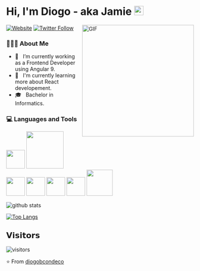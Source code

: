 <h1> Hi, I'm Diogo - aka Jamie <img src="https://github.com/souvikguria98/souvikguria98/blob/master/Hi.gif" width="25"></h2>
<img align="right" alt="GIF" src="https://camo.githubusercontent.com/7b74c6396b4fe40895b2d3da58b95e97abbd2e15c5ef58be30e954fc1b059da8/68747470733a2f2f692e696d6775722e636f6d2f384d75705a48592e676966" width="300"/>

[![Website](https://img.shields.io/website?label=diogobcondeco.com&style=for-the-badge&url=https%3A%2F%2Fdiogobcondeco.com)](https://diogobcondeco.com)
[![Twitter Follow](https://img.shields.io/twitter/follow/diogobcondeco?color=1DA1F2&logo=twitter&style=for-the-badge)](https://twitter.com/intent/follow?original_referer=https%3A%2F%2Fgithub.com%2Fdiogobcondeco&screen_name=diogobcondeco)

<div align="left"> 
  <h3> 👨🏻‍💻 About Me </h3>
	
  - 🔭 &nbsp; I’m currently working as a Frontend Developer using Angular 9.
  - 🌱 &nbsp; I'm currently learning more about React developement.
  - 🎓 &nbsp; Bachelor in Informatics.
</div> 

<div>
	<h3> 💻 Languages and Tools </h3>
	<p>
		<img src="https://i.giphy.com/media/eNAsjO55tPbgaor7ma/200w.webp" width="50">
		<img src="https://media.giphy.com/media/kH1DBkPNyZPOk0BxrM/giphy.gif" width="100">
		<img src="https://media3.giphy.com/media/ln7z2eWriiQAllfVcn/200w.webp" width="50">
		<img src="https://i.giphy.com/media/IdyAQJVN2kVPNUrojM/200.webp" width="50">
		<img src="https://media3.giphy.com/media/kdFc8fubgS31b8DsVu/giphy.webp" width="50">
		<img src="https://i.giphy.com/media/LMt9638dO8dftAjtco/200.webp" width="50">
		<img src="https://media.giphy.com/media/SsCYf6DRFJrOpP0IoM/giphy.gif" width="70">
	</p>
</div>

![github stats](https://github-readme-stats.vercel.app/api?username=diogobcondeco&include_all_commits=true&count_private=true&show_icons=true&text_color=daf7dc&bg_color=151515)

[![Top Langs](https://github-readme-stats.vercel.app/api/top-langs/?username=diogobcondeco&layout=compact&text_color=daf7dc&bg_color=151515)](https://github.com/diogobcondeco/github-readme-stats)

## 𝗩𝗶𝘀𝗶𝘁𝗼𝗿𝘀

![visitors](https://visitor-badge.glitch.me/badge?page_id=diogobcondeco.diogobcondeco)

⭐️ From [diogobcondeco][github]

[website]: https://diogobcondeco.com/
[github]: https://github.com/diogobcondeco/
